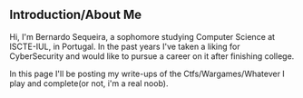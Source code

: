 ## Introduction/About Me

Hi, I'm Bernardo Sequeira, a sophomore studying Computer Science at ISCTE-IUL, in Portugal. In the past years I've taken a liking for CyberSecurity and would like to pursue a career on it after finishing college.

In this page I'll be posting my write-ups of the Ctfs/Wargames/Whatever I play and complete(or not, i'm a real noob).
